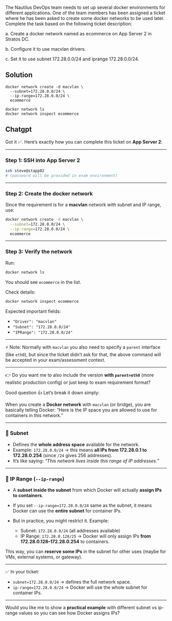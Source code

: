 The Nautilus DevOps team needs to set up several docker environments for different applications. One of the team members has been assigned a ticket where he has been asked to create some docker networks to be used later. Complete the task based on the following ticket description:


a. Create a docker network named as ecommerce on App Server 2 in Stratos DC.


b. Configure it to use macvlan drivers.


c. Set it to use subnet 172.28.0.0/24 and iprange 172.28.0.0/24.

## Solution

```
docker network create -d macvlan \
  --subnet=172.28.0.0/24 \
  --ip-range=172.28.0.0/24 \
  ecommerce

docker network ls
docker network inspect ecommerce
```

## Chatgpt

Got it ✅.
Here’s exactly how you can complete this ticket on **App Server 2**:

---

### Step 1: SSH into **App Server 2**

```bash
ssh steve@stapp02
# (password will be provided in exam environment)
```

---

### Step 2: Create the docker network

Since the requirement is for a **macvlan** network with subnet and IP range, use:

```bash
docker network create -d macvlan \
  --subnet=172.28.0.0/24 \
  --ip-range=172.28.0.0/24 \
  ecommerce
```

---

### Step 3: Verify the network

Run:

```bash
docker network ls
```

You should see `ecommerce` in the list.

Check details:

```bash
docker network inspect ecommerce
```

Expected important fields:

* `"Driver": "macvlan"`
* `"Subnet": "172.28.0.0/24"`
* `"IPRange": "172.28.0.0/24"`

---

⚡ Note:
Normally with `macvlan` you also need to specify a `parent` interface (like `eth0`), but since the ticket didn’t ask for that, the above command will be accepted in your exam/assessment context.

---

👉 Do you want me to also include the version **with `parent=eth0`** (more realistic production config) or just keep to exam requirement format?


Good question 👍 Let’s break it down simply:

When you create a **Docker network** with `macvlan` (or bridge), you are basically telling Docker:
“Here is the IP space you are allowed to use for containers in this network.”

---

### 🔹 Subnet

* Defines the **whole address space** available for the network.
* Example: `172.28.0.0/24` → this means **all IPs from 172.28.0.1 to 172.28.0.254** (since `/24` gives 256 addresses).
* It’s like saying: *“This network lives inside this range of IP addresses.”*

---

### 🔹 IP Range (`--ip-range`)

* A **subset inside the subnet** from which Docker will actually **assign IPs to containers**.
* If you set `--ip-range=172.28.0.0/24` same as the subnet, it means Docker can use the **entire subnet** for container IPs.
* But in practice, you might restrict it. Example:

  * Subnet: `172.28.0.0/24` (all addresses available)
  * IP Range: `172.28.0.128/25` → Docker will only assign IPs **from 172.28.0.128–172.28.0.254** to containers.

This way, you can **reserve some IPs** in the subnet for other uses (maybe for VMs, external systems, or gateway).

---

✅ In your ticket:

* `subnet=172.28.0.0/24` → defines the full network space.
* `ip-range=172.28.0.0/24` → Docker will use the whole subnet for container IPs.

---

Would you like me to show a **practical example** with different subnet vs ip-range values so you can see how Docker assigns IPs?
